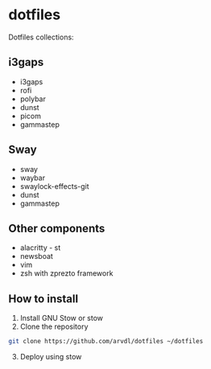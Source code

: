 # dotfiles

Dotfiles collections:

## i3gaps

* i3gaps
* rofi
* polybar
* dunst
* picom
* gammastep

## Sway

* sway
* waybar
* swaylock-effects-git
* dunst
* gammastep

## Other components

* alacritty - st
* newsboat
* vim
* zsh with zprezto framework

## How to install

1. Install GNU Stow or stow
2. Clone the repository

```bash
git clone https://github.com/arvdl/dotfiles ~/dotfiles
```

3. Deploy using stow

